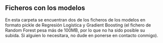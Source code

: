 ## Ficheros con los modelos

En esta carpeta se encuentran dos de los ficheros de los modelos en formato pickle de Regresión Logística y Gradient Boosting (el fichero de Random Forest pesa más de 100MB, por lo que no ha sido posible su subida. Si alguien lo necesitara, no dude en ponerse en contacto conmigo).

